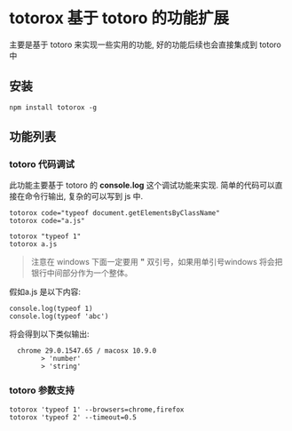 # totorox 基于 totoro 的功能扩展
主要是基于 totoro 来实现一些实用的功能, 好的功能后续也会直接集成到 totoro 中

## 安装

```
npm install totorox -g
```

## 功能列表

### totoro 代码调试
此功能主要基于 totoro 的 **console.log** 这个调试功能来实现. 简单的代码可以直接在命令行输出,
复杂的可以写到 js 中. 
```
totorox code="typeof document.getElementsByClassName"
totorox code="a.js"

totorox "typeof 1"
totorox a.js

```

> 注意在 windows 下面一定要用 **"** 双引号，如果用单引号windows 将会把银行中间部分作为一个整体。

假如a.js 是以下内容:


```
console.log(typeof 1)
console.log(typeof 'abc')
```

将会得到以下类似输出:

```
  chrome 29.0.1547.65 / macosx 10.9.0
        > 'number'
        > 'string'
```


### totoro 参数支持
```
totorox 'typeof 1' --browsers=chrome,firefox
totorox 'typeof 2' --timeout=0.5
```

